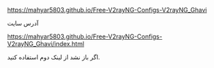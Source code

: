 https://mahyar5803.github.io/Free-V2rayNG-Configs-V2rayNG_Ghavi

آدرس سایت

https://mahyar5803.github.io/Free-V2rayNG-Configs-V2rayNG_Ghavi/index.html

اگر باز نشد از لینک دوم استفاده کنید.

